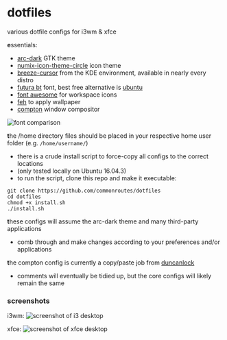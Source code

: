 # dotfiles
various dotfile configs for i3wm &amp; xfce


**e**ssentials:
- [arc-dark](https://github.com/horst3180/Arc-theme) GTK theme
- [numix-icon-theme-circle](https://github.com/numixproject/numix-icon-theme-circle) icon theme
- [breeze-cursor](https://store.kde.org/content/show.php/Breeze?content=165371) from the KDE environment, available in nearly every distro
- [futura bt](https://www.fontshop.com/families/futura-bt) font, best free alternative is [ubuntu](http://font.ubuntu.com/)
- [font awesome](http://fontawesome.io/) for workspace icons
- [feh](https://feh.finalrewind.org/) to apply wallpaper
- [compton](https://github.com/chjj/compton) window compositor

![font comparison](https://i.imgur.com/xunPA53.png)

**t**he /home directory files should be placed in your respective home user folder (e.g. `/home/username/`)<br>
- there is a crude install script to force-copy all configs to the correct locations
- (only tested locally on Ubuntu 16.04.3)
- to run the script, clone this repo and make it executable:

`git clone https://github.com/commonroutes/dotfiles`<br>
`cd dotfiles`<br>
`chmod +x install.sh`<br>
`./install.sh`

**t**hese configs will assume the arc-dark theme and many third-party applications<br>
- comb through and make changes according to your preferences and/or applications<br>

**t**he compton config is currently a copy/paste job from [duncanlock](http://duncanlock.net/blog/2013/06/07/how-to-switch-to-compton-for-beautiful-tear-free-compositing-in-xfce/)<br>
- comments will eventually be tidied up, but the core configs will likely remain the same


### screenshots

i3wm:
![screenshot of i3 desktop](https://i.imgur.com/rp8CbHK.png)

xfce:
![screenshot of xfce desktop](http://i.imgur.com/iNBgywE.png)
